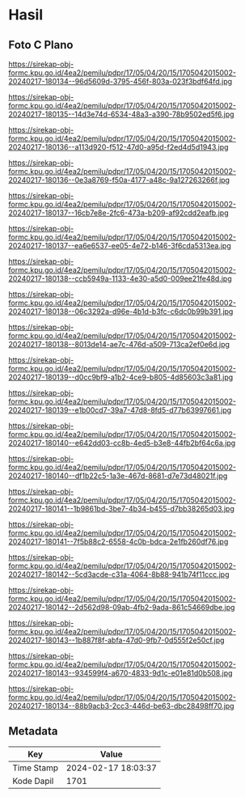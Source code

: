 # Hasil

## Foto C Plano

https://sirekap-obj-formc.kpu.go.id/4ea2/pemilu/pdpr/17/05/04/20/15/1705042015002-20240217-180134--96d5609d-3795-456f-803a-023f3bdf64fd.jpg

https://sirekap-obj-formc.kpu.go.id/4ea2/pemilu/pdpr/17/05/04/20/15/1705042015002-20240217-180135--14d3e74d-6534-48a3-a390-78b9502ed5f6.jpg

https://sirekap-obj-formc.kpu.go.id/4ea2/pemilu/pdpr/17/05/04/20/15/1705042015002-20240217-180136--a113d920-f512-47d0-a95d-f2ed4d5d1943.jpg

https://sirekap-obj-formc.kpu.go.id/4ea2/pemilu/pdpr/17/05/04/20/15/1705042015002-20240217-180136--0e3a8769-f50a-4177-a48c-9a127263266f.jpg

https://sirekap-obj-formc.kpu.go.id/4ea2/pemilu/pdpr/17/05/04/20/15/1705042015002-20240217-180137--16cb7e8e-2fc6-473a-b209-af92cdd2eafb.jpg

https://sirekap-obj-formc.kpu.go.id/4ea2/pemilu/pdpr/17/05/04/20/15/1705042015002-20240217-180137--ea6e6537-ee05-4e72-b146-3f6cda5313ea.jpg

https://sirekap-obj-formc.kpu.go.id/4ea2/pemilu/pdpr/17/05/04/20/15/1705042015002-20240217-180138--ccb5949a-1133-4e30-a5d0-009ee21fe48d.jpg

https://sirekap-obj-formc.kpu.go.id/4ea2/pemilu/pdpr/17/05/04/20/15/1705042015002-20240217-180138--06c3292a-d96e-4b1d-b3fc-c6dc0b99b391.jpg

https://sirekap-obj-formc.kpu.go.id/4ea2/pemilu/pdpr/17/05/04/20/15/1705042015002-20240217-180138--8013de14-ae7c-476d-a509-713ca2ef0e6d.jpg

https://sirekap-obj-formc.kpu.go.id/4ea2/pemilu/pdpr/17/05/04/20/15/1705042015002-20240217-180139--d0cc9bf9-a1b2-4ce9-b805-4d85603c3a81.jpg

https://sirekap-obj-formc.kpu.go.id/4ea2/pemilu/pdpr/17/05/04/20/15/1705042015002-20240217-180139--e1b00cd7-39a7-47d8-8fd5-d77b63997661.jpg

https://sirekap-obj-formc.kpu.go.id/4ea2/pemilu/pdpr/17/05/04/20/15/1705042015002-20240217-180140--e642dd03-cc8b-4ed5-b3e8-44fb2bf64c6a.jpg

https://sirekap-obj-formc.kpu.go.id/4ea2/pemilu/pdpr/17/05/04/20/15/1705042015002-20240217-180140--df1b22c5-1a3e-467d-8681-d7e73d48021f.jpg

https://sirekap-obj-formc.kpu.go.id/4ea2/pemilu/pdpr/17/05/04/20/15/1705042015002-20240217-180141--1b9861bd-3be7-4b34-b455-d7bb38265d03.jpg

https://sirekap-obj-formc.kpu.go.id/4ea2/pemilu/pdpr/17/05/04/20/15/1705042015002-20240217-180141--7f5b88c2-6558-4c0b-bdca-2e1fb260df76.jpg

https://sirekap-obj-formc.kpu.go.id/4ea2/pemilu/pdpr/17/05/04/20/15/1705042015002-20240217-180142--5cd3acde-c31a-4064-8b88-941b74f11ccc.jpg

https://sirekap-obj-formc.kpu.go.id/4ea2/pemilu/pdpr/17/05/04/20/15/1705042015002-20240217-180142--2d562d98-09ab-4fb2-9ada-861c54669dbe.jpg

https://sirekap-obj-formc.kpu.go.id/4ea2/pemilu/pdpr/17/05/04/20/15/1705042015002-20240217-180143--1b887f8f-abfa-47d0-9fb7-0d555f2e50cf.jpg

https://sirekap-obj-formc.kpu.go.id/4ea2/pemilu/pdpr/17/05/04/20/15/1705042015002-20240217-180143--934599f4-a670-4833-9d1c-e01e81d0b508.jpg

https://sirekap-obj-formc.kpu.go.id/4ea2/pemilu/pdpr/17/05/04/20/15/1705042015002-20240217-180134--88b9acb3-2cc3-446d-be63-dbc28498ff70.jpg


## Metadata

| Key        | Value               |
| ---------- | ------------------- |
| Time Stamp | 2024-02-17 18:03:37 |
| Kode Dapil | 1701                |



